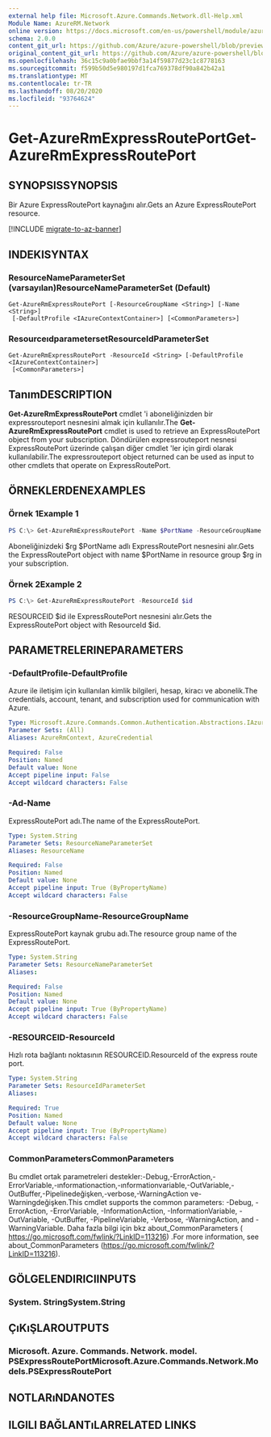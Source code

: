 ```yaml
---
external help file: Microsoft.Azure.Commands.Network.dll-Help.xml
Module Name: AzureRM.Network
online version: https://docs.microsoft.com/en-us/powershell/module/azurerm.network/get-azurermexpressrouteport
schema: 2.0.0
content_git_url: https://github.com/Azure/azure-powershell/blob/preview/src/ResourceManager/Network/Commands.Network/help/Get-AzureRmExpressRoutePort.md
original_content_git_url: https://github.com/Azure/azure-powershell/blob/preview/src/ResourceManager/Network/Commands.Network/help/Get-AzureRmExpressRoutePort.md
ms.openlocfilehash: 36c15c9a0bfae9bbf3a14f59877d23c1c8778163
ms.sourcegitcommit: f599b50d5e980197d1fca769378df90a842b42a1
ms.translationtype: MT
ms.contentlocale: tr-TR
ms.lasthandoff: 08/20/2020
ms.locfileid: "93764624"
---
```

# <span data-ttu-id="dd1e2-101">Get-AzureRmExpressRoutePort</span><span class="sxs-lookup"><span data-stu-id="dd1e2-101">Get-AzureRmExpressRoutePort</span></span>

## <span data-ttu-id="dd1e2-102">SYNOPSIS</span><span class="sxs-lookup"><span data-stu-id="dd1e2-102">SYNOPSIS</span></span>
<span data-ttu-id="dd1e2-103">Bir Azure ExpressRoutePort kaynağını alır.</span><span class="sxs-lookup"><span data-stu-id="dd1e2-103">Gets an Azure ExpressRoutePort resource.</span></span>

[!INCLUDE [migrate-to-az-banner](../../includes/migrate-to-az-banner.md)]

## <span data-ttu-id="dd1e2-104">INDEKI</span><span class="sxs-lookup"><span data-stu-id="dd1e2-104">SYNTAX</span></span>

### <span data-ttu-id="dd1e2-105">ResourceNameParameterSet (varsayılan)</span><span class="sxs-lookup"><span data-stu-id="dd1e2-105">ResourceNameParameterSet (Default)</span></span>
```
Get-AzureRmExpressRoutePort [-ResourceGroupName <String>] [-Name <String>]
 [-DefaultProfile <IAzureContextContainer>] [<CommonParameters>]
```

### <span data-ttu-id="dd1e2-106">Resourceıdparameterset</span><span class="sxs-lookup"><span data-stu-id="dd1e2-106">ResourceIdParameterSet</span></span>
```
Get-AzureRmExpressRoutePort -ResourceId <String> [-DefaultProfile <IAzureContextContainer>]
 [<CommonParameters>]
```

## <span data-ttu-id="dd1e2-107">Tanım</span><span class="sxs-lookup"><span data-stu-id="dd1e2-107">DESCRIPTION</span></span>
<span data-ttu-id="dd1e2-108">**Get-AzureRmExpressRoutePort** cmdlet 'i aboneliğinizden bir expressrouteport nesnesini almak için kullanılır.</span><span class="sxs-lookup"><span data-stu-id="dd1e2-108">The **Get-AzureRmExpressRoutePort** cmdlet is used to retrieve an ExpressRoutePort object from your subscription.</span></span> <span data-ttu-id="dd1e2-109">Döndürülen expressrouteport nesnesi ExpressRoutePort üzerinde çalışan diğer cmdlet 'ler için girdi olarak kullanılabilir.</span><span class="sxs-lookup"><span data-stu-id="dd1e2-109">The expressrouteport object returned can be used as input to other cmdlets that operate on ExpressRoutePort.</span></span>

## <span data-ttu-id="dd1e2-110">ÖRNEKLERDEN</span><span class="sxs-lookup"><span data-stu-id="dd1e2-110">EXAMPLES</span></span>

### <span data-ttu-id="dd1e2-111">Örnek 1</span><span class="sxs-lookup"><span data-stu-id="dd1e2-111">Example 1</span></span>
```powershell
PS C:\> Get-AzureRmExpressRoutePort -Name $PortName -ResourceGroupName $rg
```

<span data-ttu-id="dd1e2-112">Aboneliğinizdeki $rg $PortName adlı ExpressRoutePort nesnesini alır.</span><span class="sxs-lookup"><span data-stu-id="dd1e2-112">Gets the ExpressRoutePort object with name $PortName in resource group $rg in your subscription.</span></span>

### <span data-ttu-id="dd1e2-113">Örnek 2</span><span class="sxs-lookup"><span data-stu-id="dd1e2-113">Example 2</span></span>
```powershell
PS C:\> Get-AzureRmExpressRoutePort -ResourceId $id
```

<span data-ttu-id="dd1e2-114">RESOURCEID $id ile ExpressRoutePort nesnesini alır.</span><span class="sxs-lookup"><span data-stu-id="dd1e2-114">Gets the ExpressRoutePort object with ResourceId $id.</span></span> 

## <span data-ttu-id="dd1e2-115">PARAMETRELERINE</span><span class="sxs-lookup"><span data-stu-id="dd1e2-115">PARAMETERS</span></span>

### <span data-ttu-id="dd1e2-116">-DefaultProfile</span><span class="sxs-lookup"><span data-stu-id="dd1e2-116">-DefaultProfile</span></span>
<span data-ttu-id="dd1e2-117">Azure ile iletişim için kullanılan kimlik bilgileri, hesap, kiracı ve abonelik.</span><span class="sxs-lookup"><span data-stu-id="dd1e2-117">The credentials, account, tenant, and subscription used for communication with Azure.</span></span>

```yaml
Type: Microsoft.Azure.Commands.Common.Authentication.Abstractions.IAzureContextContainer
Parameter Sets: (All)
Aliases: AzureRmContext, AzureCredential

Required: False
Position: Named
Default value: None
Accept pipeline input: False
Accept wildcard characters: False
```

### <span data-ttu-id="dd1e2-118">-Ad</span><span class="sxs-lookup"><span data-stu-id="dd1e2-118">-Name</span></span>
<span data-ttu-id="dd1e2-119">ExpressRoutePort adı.</span><span class="sxs-lookup"><span data-stu-id="dd1e2-119">The name of the ExpressRoutePort.</span></span>

```yaml
Type: System.String
Parameter Sets: ResourceNameParameterSet
Aliases: ResourceName

Required: False
Position: Named
Default value: None
Accept pipeline input: True (ByPropertyName)
Accept wildcard characters: False
```

### <span data-ttu-id="dd1e2-120">-ResourceGroupName</span><span class="sxs-lookup"><span data-stu-id="dd1e2-120">-ResourceGroupName</span></span>
<span data-ttu-id="dd1e2-121">ExpressRoutePort kaynak grubu adı.</span><span class="sxs-lookup"><span data-stu-id="dd1e2-121">The resource group name of the ExpressRoutePort.</span></span>

```yaml
Type: System.String
Parameter Sets: ResourceNameParameterSet
Aliases:

Required: False
Position: Named
Default value: None
Accept pipeline input: True (ByPropertyName)
Accept wildcard characters: False
```

### <span data-ttu-id="dd1e2-122">-RESOURCEID</span><span class="sxs-lookup"><span data-stu-id="dd1e2-122">-ResourceId</span></span>
<span data-ttu-id="dd1e2-123">Hızlı rota bağlantı noktasının RESOURCEID.</span><span class="sxs-lookup"><span data-stu-id="dd1e2-123">ResourceId of the express route port.</span></span>

```yaml
Type: System.String
Parameter Sets: ResourceIdParameterSet
Aliases:

Required: True
Position: Named
Default value: None
Accept pipeline input: True (ByPropertyName)
Accept wildcard characters: False
```

### <span data-ttu-id="dd1e2-124">CommonParameters</span><span class="sxs-lookup"><span data-stu-id="dd1e2-124">CommonParameters</span></span>
<span data-ttu-id="dd1e2-125">Bu cmdlet ortak parametreleri destekler:-Debug,-ErrorAction,-ErrorVariable,-ınformationaction,-ınformationvariable,-OutVariable,-OutBuffer,-Pipelinedeğişken,-verbose,-WarningAction ve-Warningdeğişken.</span><span class="sxs-lookup"><span data-stu-id="dd1e2-125">This cmdlet supports the common parameters: -Debug, -ErrorAction, -ErrorVariable, -InformationAction, -InformationVariable, -OutVariable, -OutBuffer, -PipelineVariable, -Verbose, -WarningAction, and -WarningVariable.</span></span> <span data-ttu-id="dd1e2-126">Daha fazla bilgi için bkz about_CommonParameters ( https://go.microsoft.com/fwlink/?LinkID=113216) .</span><span class="sxs-lookup"><span data-stu-id="dd1e2-126">For more information, see about_CommonParameters (https://go.microsoft.com/fwlink/?LinkID=113216).</span></span>

## <span data-ttu-id="dd1e2-127">GÖLGELENDIRICI</span><span class="sxs-lookup"><span data-stu-id="dd1e2-127">INPUTS</span></span>

### <span data-ttu-id="dd1e2-128">System. String</span><span class="sxs-lookup"><span data-stu-id="dd1e2-128">System.String</span></span>

## <span data-ttu-id="dd1e2-129">ÇıKıŞLAR</span><span class="sxs-lookup"><span data-stu-id="dd1e2-129">OUTPUTS</span></span>

### <span data-ttu-id="dd1e2-130">Microsoft. Azure. Commands. Network. model. PSExpressRoutePort</span><span class="sxs-lookup"><span data-stu-id="dd1e2-130">Microsoft.Azure.Commands.Network.Models.PSExpressRoutePort</span></span>

## <span data-ttu-id="dd1e2-131">NOTLARıNDA</span><span class="sxs-lookup"><span data-stu-id="dd1e2-131">NOTES</span></span>

## <span data-ttu-id="dd1e2-132">ILGILI BAĞLANTıLAR</span><span class="sxs-lookup"><span data-stu-id="dd1e2-132">RELATED LINKS</span></span>
